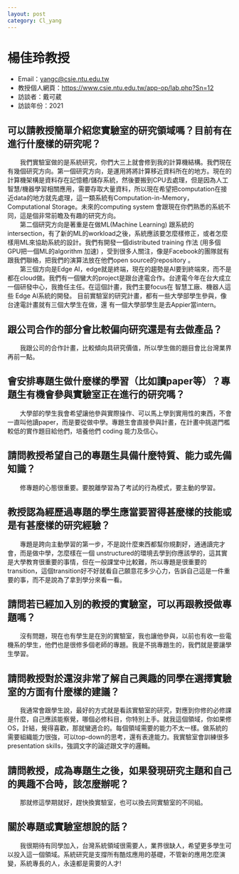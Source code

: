 ```yaml
---
layout: post
category: Cl_yang
---
```


#  楊佳玲教授

- Email：yangc@csie.ntu.edu.tw
- 教授個人網頁：<https://www.csie.ntu.edu.tw/app-op/lab.php?Sn=12>
- 訪談者：戴可葳
- 訪談年份：2021

## 可以請教授簡單介紹您實驗室的研究領域嗎？目前有在進行什麼樣的研究呢？
&emsp;&emsp;我們實驗室做的是系統研究，你們大三上就會修到我的計算機結構。我們現在有幾個研究方向。第一個研究方向，是運用將將計算移近資料所在的地方。現在的計算機架構是資料存在記憶體/儲存系統，然後要搬到CPU去處理，但是因為人工智慧/機器學習相關應用，需要存取大量資料，所以現在希望把computation在接近data的地方就先處理，這一類系統有Computation-in-Memory，Computational Storage。未來的computing system 會跟現在你們熟悉的系統不同，這是個非常前瞻及有趣的研究方向。<br>&emsp;&emsp;第二個研究方向是著重是在做ML(Machine Learning) 跟系統的intersection，有了新的ML的workload之後，系統應該要怎麼樣修正，或者怎麼樣用ML來協助系統的設計。我們有開發一個distributed training 作法 (用多個GPU把一個ML的algorithm 加速) ，受到很多人關注，像是Facebook的團隊就有跟我們聯絡，把我們的演算法放在他們open source的repository 。 <br>&emsp;&emsp;第三個方向是Edge AI，edge就是終端，現在的趨勢是AI要到終端來，而不是都在cloud做。我們有一個蠻大的project是跟台達電合作。台達電今年在台大成立一個研發中心，我擔任主任。在這個計畫，我們主要focus在 智慧工廠、機器人這些 Edge AI系統的開發。
目前實驗室的研究計畫，都有一些大學部學生參與，像台達電計畫就有三個大學生在做，還 有一個大學部學生是去Appier當intern。

## 跟公司合作的部分會比較偏向研究還是有去做產品？

&emsp;&emsp;我跟公司的合作計畫，比較傾向具研究價值，所以學生做的題目會比台灣業界再前一點。


## 會安排專題生做什麼樣的學習（比如讀paper等）？專題生有機會參與實驗室正在進行的研究嗎？

&emsp;&emsp;大學部的學生我會希望讓他參與實際操作、可以馬上學到實用性的東⻄，不會一直叫他讀paper，而是要從做中學。專題生會直接參與計畫，在計畫中挑選門檻較低的實作題目給他們，培養他們 coding 能力及信心。


## 請問教授希望自己的專題生具備什麼特質、能力或先備知識？

&emsp;&emsp;修專題的心態很重要。要脫離學習為了考試的行為模式，要主動的學習。

## 教授認為經歷過專題的學生應當要習得甚麼樣的技能或是有甚麼樣的研究經驗？

&emsp;&emsp;專題是跨向主動學習的第一步，不是說什麼東⻄都幫你規劃好，通通讀完才會，而是做中學，怎麼樣在一個 unstructured的環境去學到你應該學的，這其實是大學教育很重要的事情，但在一般課堂中比較難，所以專題是很重要的transition，這個transition好不好就看自己願意花多少心力，告訴自己這是一件重要的事，而不是說為了拿到學分來看一看。


## 請問若已經加入別的教授的實驗室，可以再跟教授做專題嗎？

&emsp;&emsp;沒有問題，現在也有學生是在別的實驗室，我也讓他參與，以前也有收一些電機系的學生，他們也是很修多個老師的專題。我是不挑專題生的，我們就是要讓學生學習。

## 請問教授對於還沒非常了解自己興趣的同學在選擇實驗室的方面有什麼樣的建議？

&emsp;&emsp;我通常會跟學生說，最好的方式就是看該實驗室的研究，對應到你修的必修課是什麼，自己應該能察覺，哪個必修科目，你特別上手。就我這個領域，你如果修OS，計結，覺得喜歡，那就蠻適合的。每個領域需要的能力不太一樣。做系統的需要組織能力很強，可以top-down的思考，還有表達能力。我實驗室會訓練很多presentation skills，強調文字的論述跟文字的邏輯。

## 請問教授，成為專題生之後，如果發現研究主題和自己的興趣不合時，該怎麼辦呢？

&emsp;&emsp;那就修這學期就好，趕快換實驗室，也可以換去同實驗室的不同組。

## 關於專題或實驗室想說的話？

&emsp;&emsp;我很期待有同學加入，台灣系統領域很需要人，業界很缺人，希望更多學生可以投入這一個領域。系統研究是支撐所有酷炫應用的基礎，不管新的應用怎麼演變，系統專長的人，永遠都是需要的人才!

